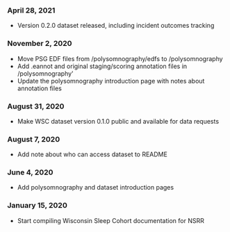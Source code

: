### April 28, 2021

- Version 0.2.0 dataset released, including incident outcomes tracking

### November 2, 2020

- Move PSG EDF files from /polysomnography/edfs to /polysomnography
- Add .eannot and original staging/scoring annotation files in /polysomnography'
- Update the polysomnography introduction page with notes about annotation files

### August 31, 2020

- Make WSC dataset version 0.1.0 public and available for data requests

### August 7, 2020

- Add note about who can access dataset to README

### June 4, 2020

- Add polysomnography and dataset introduction pages

### January 15, 2020

- Start compiling Wisconsin Sleep Cohort documentation for NSRR
